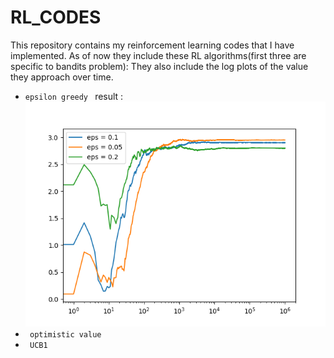 # RL_CODES
This repository contains my reinforcement learning codes that I have implemented.
As of now they include these RL algorithms(first three are specific to bandits problem): 
They also include the log plots of the value they approach over time. 
- ```epsilon greedy ```
      result : 
      <img src = "https://github.com/nileshpatra/RL_CODES/blob/master/Figure_1.png">
- ``` optimistic value```
- ``` UCB1```
